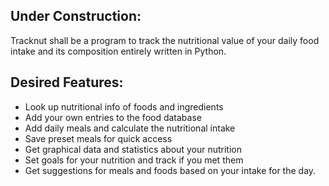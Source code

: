 Under Construction:
-
Tracknut shall be a program to track the nutritional value
of your daily food intake and its composition entirely written in Python.

Desired Features:
- 
- Look up nutritional info of foods and ingredients
- Add your own entries to the food database
- Add daily meals and calculate the nutritional intake 
- Save preset meals for quick access
- Get graphical data and statistics about your nutrition
- Set goals for your nutrition and track if you met them
- Get suggestions for meals and foods based on your intake for the day.
